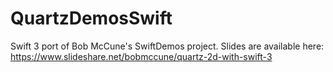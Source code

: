 # QuartzDemosSwift
Swift 3 port of Bob McCune's SwiftDemos project.
Slides are available here: https://www.slideshare.net/bobmccune/quartz-2d-with-swift-3
